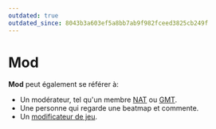 ```yaml
---
outdated: true
outdated_since: 8043b3a603ef5a8bb7ab9f982fceed3825cb249f
---
```


# Mod

**Mod** peut également se référer à:

- Un modérateur, tel qu'un membre [NAT](/wiki/People/The_Team/Nomination_Assessment_Team) ou [GMT](/wiki/People/The_Team/Global_Moderation_Team).
- Une personne qui regarde une beatmap et commente.
- Un [modificateur de jeu](/wiki/Game_modifier).
